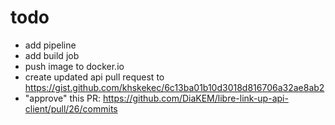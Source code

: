 # todo
- add pipeline
- add build job
- push image to docker.io
- create updated api pull request to https://gist.github.com/khskekec/6c13ba01b10d3018d816706a32ae8ab2
- "approve" this PR: https://github.com/DiaKEM/libre-link-up-api-client/pull/26/commits
